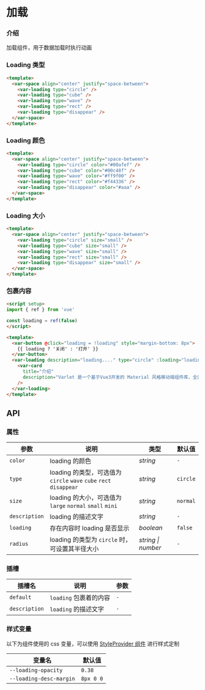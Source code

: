 # 加载

### 介绍

加载组件，用于数据加载时执行动画

### Loading 类型

```html
<template>
  <var-space align="center" justify="space-between">
    <var-loading type="circle" />
    <var-loading type="cube" />
    <var-loading type="wave" />
    <var-loading type="rect" />
    <var-loading type="disappear" />
  </var-space>
</template>
```

### Loading 颜色
```html
<template>
  <var-space align="center" justify="space-between">
    <var-loading type="circle" color="#00afef" />
    <var-loading type="cube" color="#00c48f" />
    <var-loading type="wave" color="#ff9f00" />
    <var-loading type="rect" color="#f44336" />
    <var-loading type="disappear" color="#aaa" />
  </var-space>
</template>
```

### Loading 大小

```html
<template>
  <var-space align="center" justify="space-between">
    <var-loading type="circle" size="small" />
    <var-loading type="cube" size="small" />
    <var-loading type="wave" size="small" />
    <var-loading type="rect" size="small" />
    <var-loading type="disappear" size="small" />
  </var-space>
</template>
```

### 包裹内容

```html
<script setup>
import { ref } from 'vue'

const loading = ref(false)
</script>

<template>
  <var-button @click="loading = !loading" style="margin-bottom: 8px">
    {{ loading ? '关闭' : '打开' }}
  </var-button>
  <var-loading description="loading...." type="circle" :loading="loading">
    <var-card 
      title="介绍" 
      description="Varlet 是一个基于Vue3开发的 Material 风格移动端组件库，全面拥抱Vue3生态，由社区的小伙伴开发和维护。" 
    />
  </var-loading>
</template>
```

## API

### 属性

| 参数     | 说明                                                         | 类型     | 默认值      |
| -------- |------------------------------------------------------------| -------- |----------|
| `color`  | loading 的颜色                                                | _string_ | `-`      |
| `type`   | loading 的类型，可选值为 `circle` `wave` `cube` `rect` `disappear` | _string_ | `circle` |
| `size`   | loading 的大小，可选值为 `large` `normal` `small` `mini`           | _string_ | `normal` |
| `description`   | loading 的描述文字                                              | _string_ | `-`      |
| `loading`| 存在内容时 loading 是否显示                                         | _boolean_ | `false`  |
| `radius` | loading 的类型为 `circle` 时，可设置其半径大小                           | _string \| number_  | `-` |

### 插槽

| 插槽名 | 说明 | 参数 |
| --- | --- | --- |
| `default` | `loading` 包裹着的内容 | `-` |
| `description`    | `loading` 的描述文字 | `-` |

### 样式变量
以下为组件使用的 css 变量，可以使用 [StyleProvider 组件](#/zh-CN/style-provider) 进行样式定制

| 变量名 | 默认值 |
| --- | --- |
| `--loading-opacity` | `0.38` |
| `--loading-desc-margin` | `8px 0 0` |
